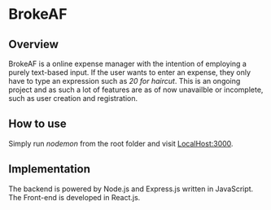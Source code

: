 # BrokeAF

## Overview

BrokeAF is a online expense manager with the intention of employing a purely text-based input. If the user wants to enter an expense, they only have to type an expression such as _20 for haircut_. This is an ongoing project and as such a lot of features are as of now unavailble or incomplete, such as user creation and registration.

## How to use

Simply run _nodemon_ from the root folder and visit [LocalHost:3000](http://localhost:3000/).

## Implementation

The backend is powered by Node.js and Express.js written in JavaScript. The Front-end is developed in React.js.
